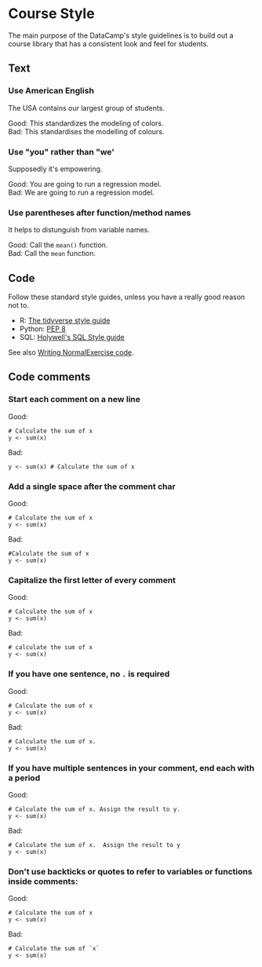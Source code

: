 # Course Style

The main purpose of the DataCamp's style guidelines is to build out a course library that has a consistent look and feel for students.

## Text

### Use American English

The USA contains our largest group of students.

Good: This standardizes the modeling of colors.  
Bad: This standardises the modelling of colours.  

### Use "you" rather than "we'

Supposedly it's empowering.

Good: You are going to run a regression model.  
Bad: We  are going to run a regression model.  

### Use parentheses after function/method names

It helps to distunguish from variable names.

Good: Call the `mean()` function.   
Bad: Call the `mean` function.

## Code

Follow these standard style guides, unless you have a really good reason not to.

- R: [The tidyverse style guide](http://style.tidyverse.org)
- Python: [PEP 8](https://www.python.org/dev/peps/pep-0008)
- SQL: [Holywell's SQL Style guide](https://www.sqlstyle.guide)

See also [Writing NormalExercise code](/courses/exercises/normal-exercises/code.html).

## Code comments

### Start each comment on a new line

Good: 

~~~~~
# Calculate the sum of x
y <- sum(x)
~~~~~

Bad: 

~~~~~
y <- sum(x) # Calculate the sum of x
~~~~~



### Add a single space after the comment char


Good: 

~~~~~
# Calculate the sum of x
y <- sum(x)
~~~~~

Bad: 

~~~~~
#Calculate the sum of x
y <- sum(x)
~~~~~

### Capitalize the first letter of every comment

Good: 

~~~~~
# Calculate the sum of x
y <- sum(x)
~~~~~

Bad: 

~~~~~
# calculate the sum of x
y <- sum(x)
~~~~~

### If you have one sentence, no `.` is required

Good: 

~~~~~
# Calculate the sum of x
y <- sum(x)
~~~~~

Bad: 

~~~~~
# Calculate the sum of x.
y <- sum(x)
~~~~~


### If you have multiple sentences in your comment, end each with a period

Good: 

~~~~~
# Calculate the sum of x. Assign the result to y.
y <- sum(x)
~~~~~

Bad: 

~~~~~
# Calculate the sum of x.  Assign the result to y
y <- sum(x)
~~~~~

### Don't use backticks or quotes to refer to variables or functions inside comments:

Good: 

~~~~~
# Calculate the sum of x
y <- sum(x)
~~~~~

Bad: 

~~~~~
# Calculate the sum of `x`
y <- sum(x)
~~~~~


